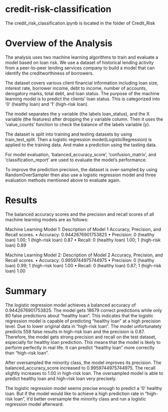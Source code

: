 # credit-risk-classification


The credit_risk_classification.ipynb is located in the folder of Credit_Risk

# Overview of the Analysis
The analysis uses two machine learning algorithms to train and evaluate a model based on loan risk. We use a dataset of historical lending activity from a peer-to-peer lending services company to build a model that can identify the creditworthiness of borrowers.

The dataset covers various client financial information including loan size, interest rate, borrower income, debt to income, number of accounts, derogatory marks, total debt, and loan status. The purpose of the machine learning model is to predict the clients’ loan status. This is categorized into ‘0’ (healthy loan) and ‘1’ (high-risk loan).

The model separates the y variable (the labels loan_status), and the X variable (the features) after dropping the y variable column. Then it uses the ‘value_counts’ function to check the balance of the labels variable (y).

The dataset is split into training and testing datasets by using train_test_split. Then a logistic regression model(LogisticRegression) is applied to the training data. And make a prediction using the tasting data.

For model evaluation, ‘balanced_accuracy_score’, ‘confusion_matrix’, and ‘classification_report’ are used to evaluate the model’s performance.

To improve the prediction precision, the dataset is over-sampled by using RandomOverSampler then also use a logistic regression model and three evaluation methods mentioned above to evaluate again.

# Results
The balanced accuracy scores and the precision and recall scores of all machine learning models are as follows:

Machine Learning Model 1:
Description of Model 1 Accuracy, Precision, and Recall scores. • Accuracy: 0.9442676901753825 • Precision: 0 (healthy loan) 1.00; 1 (high-risk loan) 0.87 • Recall: 0 (healthy loan) 1.00; 1 (high-risk loan) 0.89


Machine Learning Model 2:
Description of Model 2 Accuracy, Precision, and Recall scores. • Accuracy: 0.9959744975744975 • Precision: 0 (healthy loan) 0.99; 1 (high-risk loan) 1.00 • Recall: 0 (healthy loan) 0.87; 1 (high-risk loan) 1.00

# Summary
The logistic regression model achieves a balanced accuracy of 0.9442676901753825. The model gets 18679 correct predictions while only 80 false predictions about “healthy loan”. This indicates that the logistic regression model is capable of predicting “healthy loan” at a high precision level. Due to lower original data in “high-risk loan”. The model unfortunately predicts 558 false results in high-risk loan and the precision is 0.87. Therefore, the model gets strong precision and recall on the test dataset, especially for healthy loan prediction. This means that the model is likely to perform perfectly in real life. It can predict “healthy loan” more correctly than “high-risk loan”.

After oversampled the minority class, the model improves its precision. The balanced_accuracy_score increased to 0.9959744975744975. The recall slightly increases to 1.00 in high-risk loan. The oversampled model is able to predict healthy loan and high-risk loan very precisely.

The logistic regression model seems precise enough to predict a ‘0’ healthy loan. But if the model would like to achieve a high prediction rate in “high-risk loan”, it’d better oversample the minority class and run a logistic regression model afterward.
